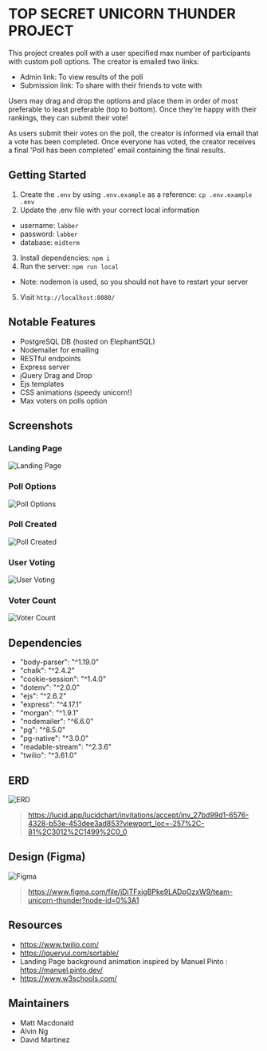 # TOP SECRET UNICORN THUNDER PROJECT
This project creates poll with a user specified max number of participants with custom poll options. The creator is emailed two links:
- Admin link: To view results of the poll
- Submission link: To share with their friends to vote with

Users may drag and drop the options and place them in order of most preferable to least preferable (top to bottom). Once they're happy with their rankings, they can submit their vote!

As users submit their votes on the poll, the creator is informed via email that a vote has been completed. Once everyone has voted, the creator receives a final 'Poll has been completed' email containing the final results.
## Getting Started
1. Create the `.env` by using `.env.example` as a reference: `cp .env.example .env`
2. Update the .env file with your correct local information 
  - username: `labber` 
  - password: `labber` 
  - database: `midterm`
3. Install dependencies: `npm i`
4. Run the server: `npm run local`
  - Note: nodemon is used, so you should not have to restart your server
5. Visit `http://localhost:8080/`
   
## Notable Features
- PostgreSQL DB (hosted on ElephantSQL)
- Nodemailer for emailing
- RESTful endpoints
- Express server
- jQuery Drag and Drop
- Ejs templates
- CSS animations (speedy unicorn!)
- Max voters on polls option

## Screenshots
### Landing Page
![Landing Page](https://github.com/aStrangeGoatInTheShadows/indecision_eradicator/blob/master/Docs/Landing%20Page.png)

### Poll Options
![Poll Options](https://github.com/aStrangeGoatInTheShadows/indecision_eradicator/blob/master/Docs/Create%20poll%20options.png)

### Poll Created
![Poll Created](https://github.com/aStrangeGoatInTheShadows/indecision_eradicator/blob/master/Docs/poll%20created%20with%20links.png)

### User Voting
![User Voting](https://github.com/aStrangeGoatInTheShadows/indecision_eradicator/blob/master/Docs/user%20voting.png)

### Voter Count
![Voter Count](https://github.com/aStrangeGoatInTheShadows/indecision_eradicator/blob/master/Docs/1%20of%203%20voters%20voted.png)

## Dependencies
- "body-parser": "^1.19.0"
- "chalk": "^2.4.2"
- "cookie-session": "^1.4.0"
- "dotenv": "^2.0.0"
- "ejs": "^2.6.2"
- "express": "^4.17.1"
- "morgan": "^1.9.1"
- "nodemailer": "^6.6.0"
- "pg": "^8.5.0"
- "pg-native": "^3.0.0"
- "readable-stream": "^2.3.6"
- "twilio": "^3.61.0"

## ERD
![ERD](https://github.com/aStrangeGoatInTheShadows/indecision_eradicator/blob/master/Docs/ERD.png)
> https://lucid.app/lucidchart/invitations/accept/inv_27bd99d1-6576-4328-b53e-453dee3ad853?viewport_loc=-257%2C-81%2C3012%2C1499%2C0_0



## Design (Figma)
![Figma](https://github.com/aStrangeGoatInTheShadows/indecision_eradicator/blob/master/Docs/Figma.png)
> https://www.figma.com/file/jDiTFxigBPke9LADpOzxW9/team-unicorn-thunder?node-id=0%3A1


## Resources
- https://www.twilio.com/
- https://jqueryui.com/sortable/
- Landing Page background animation inspired by Manuel Pinto : https://manuel.pinto.dev/
- https://www.w3schools.com/

## Maintainers
- Matt Macdonald
- Alvin Ng
- David Martinez
